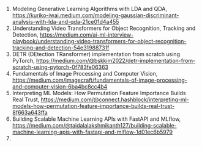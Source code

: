 


1) Modeling Generative Learning Algorithms with LDA and QDA, https://kuriko-iwai.medium.com/modeling-gaussian-discriminant-analysis-with-lda-and-qda-21ce01d4a455
2) Understanding Video Transformers for Object Recognition, Tracking and Detection, https://medium.com/ai-ml-interview-playbook/understanding-video-transformers-for-object-recognition-tracking-and-detection-54e31988731f
3) DETR (DEtection TRansformer) implementation from scratch using PyTorch, https://medium.com/@bskkim2022/detr-implementation-from-scratch-using-pytorch-0f783fe06363
4) Fundamentals of Image Processing and Computer Vision, https://medium.com/imagecraft/fundamentals-of-image-processing-and-computer-vision-6ba4bc8cc4b4
5) Interpreting ML Models: How Permutation Feature Importance Builds Real Trust, https://medium.com/@connect.hashblock/interpreting-ml-models-how-permutation-feature-importance-builds-real-trust-8f663a643ffa
6) Building Scalable Machine Learning APIs with FastAPI and MLflow, https://medium.com/@taidalalakshmikanth127/building-scalable-machine-learning-apis-with-fastapi-and-mlflow-1d01ec6b5979
7) 
